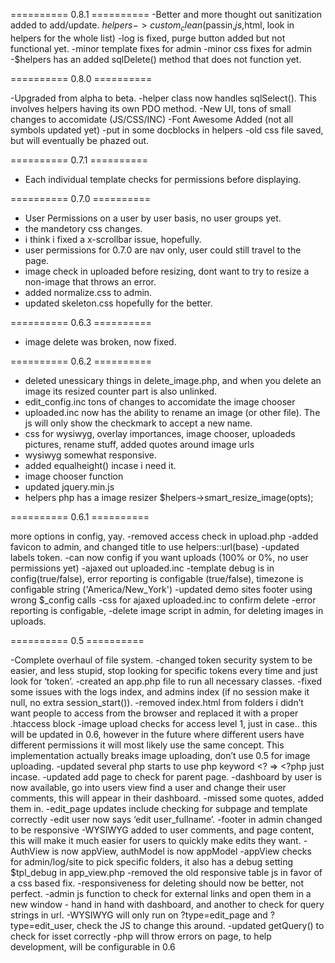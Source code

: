 ========== 0.8.1 ==========
-Better and more thought out sanitization added to add/update. $helpers->custom_clean($passin,$js,$html, look in helpers for the whole list)
-log is fixed, purge button added but not functional yet.
-minor template fixes for admin
-minor css fixes for admin
-$helpers has an added sqlDelete() method that does not function yet.


========== 0.8.0 ==========

-Upgraded from alpha to beta.
-helper class now handles sqlSelect(). This involves helpers having its own PDO method.
-New UI, tons of small changes to accomidate (JS/CSS/INC)
-Font Awesome Added (not all symbols updated yet)
-put in some docblocks in helpers
-old css file saved, but will eventually be phazed out.



========== 0.7.1 ==========

- Each individual template checks for permissions before displaying.

========== 0.7.0 ==========

- User Permissions on a user by user basis, no user groups yet.
- the mandetory css changes.
- i think i fixed a x-scrollbar issue, hopefully.
- user permissions for 0.7.0 are nav only, user could still travel to the page.
- image check in uploaded  before resizing, dont want to try to resize a non-image that throws an error.
- added normalize.css to admin.
- updated skeleton.css hopefully for the better.

========== 0.6.3 ==========

- image delete was broken, now fixed.

========== 0.6.2 ==========

- deleted unessicary things in delete_image.php, and when you delete an image its resized counter part is also unlinked.
- edit_config.inc tons of changes to accomidate the image chooser
- uploaded.inc now has the ability to rename an image (or other file). The js will only show the checkmark to accept a new name.
- css for wysiwyg, overlay importances, image chooser, uploadeds pictures, rename stuff, added quotes around image urls
- wysiwyg somewhat responsive.
- added equalheight() incase i need it.
- image chooser function
- updated jquery.min.js
- helpers php has a image resizer $helpers->smart_resize_image(opts);


========== 0.6.1 ==========

more options in config, yay.
-removed access check in upload.php
-added favicon to admin, and changed title to use helpers::url(base)
-updated labels token.
-can now config if you want  uploads (100% or 0%, no user permissions yet)
-ajaxed out uploaded.inc 
-template debug is in config(true/false), error reporting is configable (true/false), timezone is configable string ('America/New_York')
-updated demo sites footer using wrong $_config calls
-css for ajaxed uploaded.inc to confirm delete
-error reporting is configable,
-delete image script in admin, for deleting images in uploads.


========== 0.5 ==========

-Complete overhaul of file system.
-changed token security system to be easier, and less stupid, stop looking for specific tokens every time and just look for ‘token’.
-created an app.php file to run all necessary classes.
-fixed some issues with the logs index, and admins index (if no session make it null, no extra session_start()).
-removed index.html from folders i didn’t want people to access from the browser and replaced it with a proper .htaccess block
-image upload checks for access level 1, just in case.. this will be updated in 0.6, however in the future where different users have different permissions it will most likely use the same concept. This implementation actually breaks image uploading, don’t use 0.5 for image uploading.
-updated several php starts to use php keyword <? => <?php just incase.
-updated add page to check for parent page.
-dashboard by user is now available, go into users view find a user and change their user comments, this will appear in their dashboard.
-missed some quotes, added them in.
-edit_page updates include checking for subpage and template correctly
-edit user now says ‘edit user_fullname’.
-footer in admin changed to be responsive
-WYSIWYG added to user comments, and page content, this will make it much easier for users to quickly make edits they want.
-AuthView is now appView, authModel is now appModel
-appView checks for admin/log/site to pick specific folders, it also has a debug setting $tpl_debug in app_view.php
-removed the old responsive table js in favor of a css based fix.
-responsiveness for deleting should now be better, not perfect.
-admin js function to check for external links and open them in a new window - hand in hand with dashboard, and another to check for query strings in url.
-WYSIWYG will only run on ?type=edit_page and ?type=edit_user, check the JS to change this around.
-updated getQuery() to check for isset correctly
-php will throw errors on page, to help development, will be configurable in 0.6



 